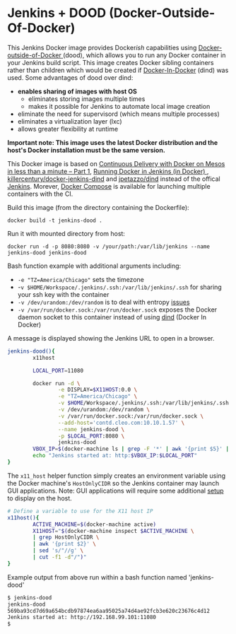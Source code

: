 # Jenkins + DOOD (Docker-Outside-Of-Docker)

This Jenkins Docker image provides Docker*ish* capabilities using [Docker-outside-of-Docker ](http://container-solutions.com/running-docker-in-jenkins-in-docker/) (dood), which allows you to run any Docker container in your Jenkins build script.  This image creates Docker sibling containers rather than children which would be created if [Docker-In-Docker](http://jpetazzo.github.io/2015/09/03/do-not-use-docker-in-docker-for-ci/) (dind) was used. Some advantages of dood over dind: 
+ **enables sharing of images with host OS** 
  * eliminates storing images multiple times
  * makes it possible for Jenkins to automate local image creation
+ eliminate the need for supervisord (which means multiple processes)
+ eliminates a virtualization layer (lxc)
+ allows greater flexibility at runtime

**Important note: This image uses the latest Docker distribution and the host's Docker installation must be the same version.**


This Docker image is based on [Continuous Delivery with Docker on Mesos in less than a minute – Part 1](http://container-solutions.com/continuous-delivery-with-docker-on-mesos-in-less-than-a-minute/), [Running Docker in Jenkins (in Docker) ](http://container-solutions.com/running-docker-in-jenkins-in-docker/),  [killercentury/docker-jenkins-dind](https://github.com/killercentury/docker-jenkins-dind) and [jpetazzo/dind](https://registry.hub.docker.com/u/jpetazzo/dind/) instead of the offical [Jenkins](https://registry.hub.docker.com/u/library/jenkins/). Morever, [Docker Compose](https://github.com/docker/compose) is available for launching multiple containers with the CI.

Build this image (from the directory containing the Dockerfile):

```
docker build -t jenkins-dood .
```

Run it with mounted directory from host:

```
docker run -d -p 8080:8080 -v /your/path:/var/lib/jenkins --name jenkins-dood jenkins-dood
```
Bash function example with additional arguments including:
+ `-e "TZ=America/Chicago"` sets the timezone
+ -`v $HOME/Workspace/.jenkins/.ssh:/var/lib/jenkins/.ssh` for sharing your ssh key with the container
+  `-v /dev/urandom:/dev/random` is to deal with entropy [issues](http://stackoverflow.com/questions/26021181/not-enough-entropy-to-support-dev-random-in-docker-containers-running-in-boot2d)
+ `-v /var/run/docker.sock:/var/run/docker.sock` exposes the Docker daemon socket to this container instead of using [dind](http://jpetazzo.github.io/2015/09/03/do-not-use-docker-in-docker-for-ci/) (Docker In Docker)

 

A message is displayed showing the Jenkins URL to open in a browser.
```bash
jenkins-dood(){
        x11host

        LOCAL_PORT=11080

        docker run -d \
                -e DISPLAY=$X11HOST:0.0 \
                -e "TZ=America/Chicago" \
                -v $HOME/Workspace/.jenkins/.ssh:/var/lib/jenkins/.ssh \
                -v /dev/urandom:/dev/random \
                -v /var/run/docker.sock:/var/run/docker.sock \
                --add-host='contd.cleo.com:10.10.1.57' \
                --name jenkins-dood \
                -p $LOCAL_PORT:8080 \
                jenkins-dood
        VBOX_IP=$(docker-machine ls | grep -F '*' | awk '{print $5}' | cut -f2 -d":")
        echo "Jenkins started at: http:$VBOX_IP:$LOCAL_PORT"
}
```

The `x11_host` helper function simply creates an environment variable using the Docker machine's `HostOnlyCIDR` so the Jenkins container may launch GUI applications. Note: GUI applications will require some additional [setup](https://github.com/docker/docker/issues/8710) to display on the host.

```bash
# Define a variable to use for the X11 host IP
x11host(){
        ACTIVE_MACHINE=$(docker-machine active)
        X11HOST="$(docker-machine inspect $ACTIVE_MACHINE \
        | grep HostOnlyCIDR \
        | awk '{print $2}' \
        | sed 's/"//g' \
        | cut -f1 -d"/")"
}
```

Example output from above run within a bash function named 'jenkins-dood'

```bash
$ jenkins-dood
jenkins-dood
569ba93cd7d69a654bcdb97874ea6aa95025a74d4ae92fcb3e620c23676c4d12
Jenkins started at: http://192.168.99.101:11080
$
```
